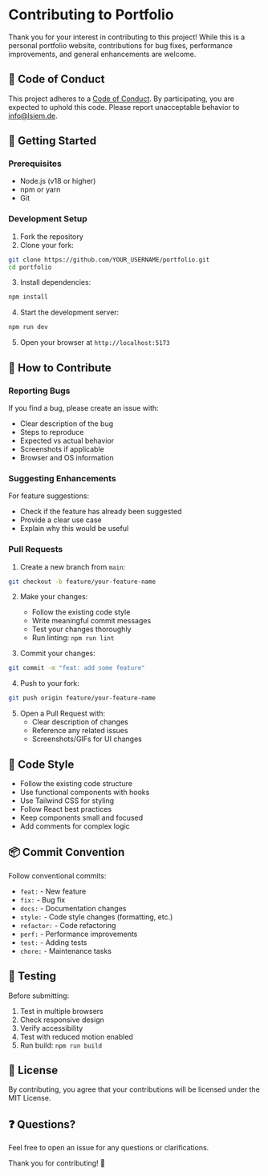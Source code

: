 # Contributing to Portfolio

Thank you for your interest in contributing to this project! While this is a personal portfolio website, contributions for bug fixes, performance improvements, and general enhancements are welcome.

## 📜 Code of Conduct

This project adheres to a [Code of Conduct](CODE_OF_CONDUCT.md). By participating, you are expected to uphold this code. Please report unacceptable behavior to info@lsiem.de.

## 🚀 Getting Started

### Prerequisites

- Node.js (v18 or higher)
- npm or yarn
- Git

### Development Setup

1. Fork the repository
2. Clone your fork:

```bash
git clone https://github.com/YOUR_USERNAME/portfolio.git
cd portfolio
```

3. Install dependencies:

```bash
npm install
```

4. Start the development server:

```bash
npm run dev
```

5. Open your browser at `http://localhost:5173`

## 📝 How to Contribute

### Reporting Bugs

If you find a bug, please create an issue with:

- Clear description of the bug
- Steps to reproduce
- Expected vs actual behavior
- Screenshots if applicable
- Browser and OS information

### Suggesting Enhancements

For feature suggestions:

- Check if the feature has already been suggested
- Provide a clear use case
- Explain why this would be useful

### Pull Requests

1. Create a new branch from `main`:

```bash
git checkout -b feature/your-feature-name
```

2. Make your changes:
   - Follow the existing code style
   - Write meaningful commit messages
   - Test your changes thoroughly
   - Run linting: `npm run lint`

3. Commit your changes:

```bash
git commit -m "feat: add some feature"
```

4. Push to your fork:

```bash
git push origin feature/your-feature-name
```

5. Open a Pull Request with:
   - Clear description of changes
   - Reference any related issues
   - Screenshots/GIFs for UI changes

## 🎨 Code Style

- Follow the existing code structure
- Use functional components with hooks
- Use Tailwind CSS for styling
- Follow React best practices
- Keep components small and focused
- Add comments for complex logic

## 📦 Commit Convention

Follow conventional commits:

- `feat:` - New feature
- `fix:` - Bug fix
- `docs:` - Documentation changes
- `style:` - Code style changes (formatting, etc.)
- `refactor:` - Code refactoring
- `perf:` - Performance improvements
- `test:` - Adding tests
- `chore:` - Maintenance tasks

## 🧪 Testing

Before submitting:

1. Test in multiple browsers
2. Check responsive design
3. Verify accessibility
4. Test with reduced motion enabled
5. Run build: `npm run build`

## 📄 License

By contributing, you agree that your contributions will be licensed under the MIT License.

## ❓ Questions?

Feel free to open an issue for any questions or clarifications.

Thank you for contributing! 🎉
